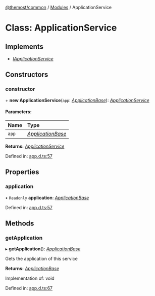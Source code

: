 [@themost/common](../README.md) / [Modules](../modules.md) / ApplicationService

# Class: ApplicationService

## Implements

* [*IApplicationService*](iapplicationservice.md)

## Constructors

### constructor

\+ **new ApplicationService**(`app`: [*ApplicationBase*](../interfaces/applicationbase.md)): [*ApplicationService*](applicationservice.md)

#### Parameters:

Name | Type |
:------ | :------ |
`app` | [*ApplicationBase*](../interfaces/applicationbase.md) |

**Returns:** [*ApplicationService*](applicationservice.md)

Defined in: [app.d.ts:57](https://github.com/themost-framework/themost-common/blob/580db67/app.d.ts#L57)

## Properties

### application

• `Readonly` **application**: [*ApplicationBase*](../interfaces/applicationbase.md)

Defined in: [app.d.ts:57](https://github.com/themost-framework/themost-common/blob/580db67/app.d.ts#L57)

## Methods

### getApplication

▸ **getApplication**(): [*ApplicationBase*](../interfaces/applicationbase.md)

Gets the application of this service

**Returns:** [*ApplicationBase*](../interfaces/applicationbase.md)

Implementation of: void

Defined in: [app.d.ts:67](https://github.com/themost-framework/themost-common/blob/580db67/app.d.ts#L67)
